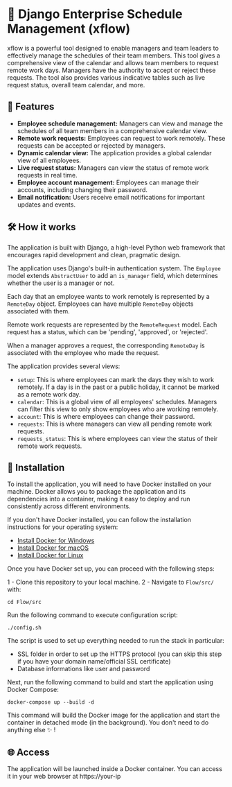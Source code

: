 # 📅 Django Enterprise Schedule Management (xflow) 

xflow is a powerful tool designed to enable managers and team leaders to effectively manage the schedules of their team members. This tool gives a comprehensive view of the calendar and allows team members to request remote work days. Managers have the authority to accept or reject these requests. The tool also provides various indicative tables such as live request status, overall team calendar, and more.

## 🚀 Features

- **Employee schedule management:** Managers can view and manage the schedules of all team members in a comprehensive calendar view.
- **Remote work requests:** Employees can request to work remotely. These requests can be accepted or rejected by managers.
- **Dynamic calendar view:** The application provides a global calendar view of all employees.
- **Live request status:** Managers can view the status of remote work requests in real time.
- **Employee account management:** Employees can manage their accounts, including changing their password.
- **Email notification:** Users receive email notifications for important updates and events.

## 🛠️ How it works

The application is built with Django, a high-level Python web framework that encourages rapid development and clean, pragmatic design.

The application uses Django's built-in authentication system. The `Employee` model extends `AbstractUser` to add an `is_manager` field, which determines whether the user is a manager or not. 

Each day that an employee wants to work remotely is represented by a `RemoteDay` object. Employees can have multiple `RemoteDay` objects associated with them. 

Remote work requests are represented by the `RemoteRequest` model. Each request has a status, which can be 'pending', 'approved', or 'rejected'. 

When a manager approves a request, the corresponding `RemoteDay` is associated with the employee who made the request. 

The application provides several views:

- `setup`: This is where employees can mark the days they wish to work remotely. If a day is in the past or a public holiday, it cannot be marked as a remote work day.
- `calendar`: This is a global view of all employees' schedules. Managers can filter this view to only show employees who are working remotely.
- `account`: This is where employees can change their password.
- `requests`: This is where managers can view all pending remote work requests.
- `requests_status`: This is where employees can view the status of their remote work requests.

## 💾 Installation

To install the application, you will need to have Docker installed on your machine. Docker allows you to package the application and its dependencies into a container, making it easy to deploy and run consistently across different environments.

If you don't have Docker installed, you can follow the installation instructions for your operating system:

- [Install Docker for Windows](https://docs.docker.com/docker-for-windows/install/)
- [Install Docker for macOS](https://docs.docker.com/docker-for-mac/install/)
- [Install Docker for Linux](https://docs.docker.com/engine/install/)

Once you have Docker set up, you can proceed with the following steps:

1 - Clone this repository to your local machine.
2 - Navigate to `Flow/src/` with:

```
cd Flow/src
```

Run the following command to execute configuration script:
```
./config.sh
```

The script is used to set up everything needed to run the stack in particular:
- SSL folder in order to set up the HTTPS protocol (you can skip this step if you have your domain name/official SSL certificate)
- Database informations like user and password

Next, run the following command to build and start the application using Docker Compose:

```
docker-compose up --build -d
```

This command will build the Docker image for the application and start the container in detached mode (in the background). You don't need to do anything else ✨ !

## 🌐 Access

The application will be launched inside a Docker container. You can access it in your web browser at https://your-ip

